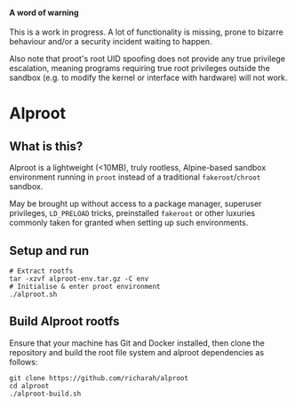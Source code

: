 #### A word of warning

This is a work in progress. A lot of functionality is missing, prone to bizarre behaviour and/or a security incident waiting to happen.

Also note that proot's root UID spoofing does not provide any true privilege escalation, meaning programs requiring true root privileges outside the sandbox (e.g. to modify the kernel or interface with hardware) will not work.

# Alproot

## What is this?

Alproot is a lightweight (<10MB), truly rootless, Alpine-based sandbox environment running in `proot` instead of a traditional `fakeroot`/`chroot` sandbox.

May be brought up without access to a package manager, superuser privileges, `LD_PRELOAD` tricks, preinstalled `fakeroot` or other luxuries commonly taken for granted when setting up such environments.

## Setup and run

```
# Extract rootfs
tar -xzvf alproot-env.tar.gz -C env
# Initialise & enter proot environment
./alproot.sh
```

## Build Alproot rootfs
Ensure that your machine has Git and Docker installed, then clone the repository and build the root file system and alproot dependencies as follows:
```
git clone https://github.com/richarah/alproot
cd alproot
./alproot-build.sh
```
